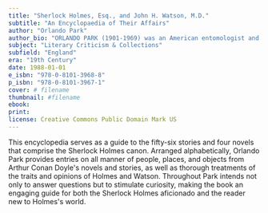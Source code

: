 ```yaml
---
title: "Sherlock Holmes, Esq., and John H. Watson, M.D."
subtitle: "An Encyclopaedia of Their Affairs"
author: "Orlando Park"
author_bio: "ORLANDO PARK (1901-1969) was an American entomologist and chair of the Biology Department at Northwestern University."
subject: "Literary Criticism & Collections"
subfield: "England"
era: "19th Century"
date: 1988-01-01
e_isbn: "978-0-8101-3968-8"
p_isbn: "978-0-8101-3967-1"
cover: # filename
thumbnail: #filename
ebook:
print:
license: Creative Commons Public Domain Mark US
---
```

This encyclopedia serves as a guide to the fifty-six stories and four novels that comprise the Sherlock Holmes canon. Arranged alphabetically, Orlando Park provides entries on all manner of people, places, and objects from Arthur Conan Doyle's novels and stories, as well as thorough treatments of the traits and opinions of Holmes and Watson. Throughout Park intends not only to answer questions but to stimulate curiosity, making the book an engaging guide for both the Sherlock Holmes aficionado and the reader new to Holmes's world.
